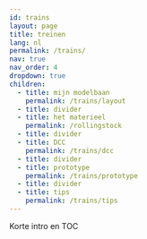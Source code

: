 ```yaml
---
id: trains
layout: page
title: treinen
lang: nl
permalink: /trains/
nav: true
nav_order: 4
dropdown: true
children:
  - title: mijn modelbaan
    permalink: /trains/layout
  - title: divider
  - title: het materieel
    permalink: /rollingstock
  - title: divider
  - title: DCC
    permalink: /trains/dcc
  - title: divider
  - title: prototype
    permalink: /trains/prototype
  - title: divider
  - title: tips
    permalink: /trains/tips
---
```


Korte intro en TOC
